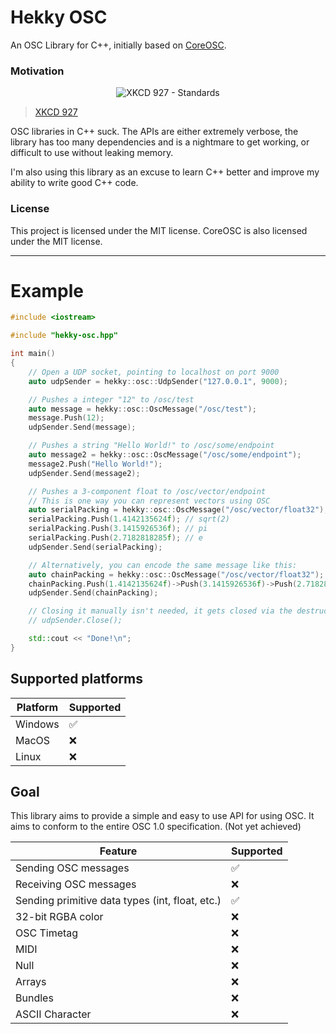 # Hekky OSC

An OSC Library for C++, initially based on [CoreOSC](https://github.com/PaciStardust/CoreOSC-UTF8).

### Motivation

<p align="center">
<img alt="XKCD 927 - Standards" src="https://user-images.githubusercontent.com/7695629/204110847-b113dea6-32cc-48e5-8b40-8e1f36ab085b.png">
</p>

> [XKCD 927](https://xkcd.com/927/)

OSC libraries in C++ suck. The APIs are either extremely verbose, the library has too many dependencies and is a nightmare to get working, or difficult to use without leaking memory.

I'm also using this library as an excuse to learn C++ better and improve my ability to write good C++ code.

### License

This project is licensed under the MIT license. CoreOSC is also licensed under the MIT license.

---

# Example

```cpp
#include <iostream>

#include "hekky-osc.hpp"

int main()
{
    // Open a UDP socket, pointing to localhost on port 9000
    auto udpSender = hekky::osc::UdpSender("127.0.0.1", 9000);

    // Pushes a integer "12" to /osc/test
    auto message = hekky::osc::OscMessage("/osc/test");
    message.Push(12);
    udpSender.Send(message);

    // Pushes a string "Hello World!" to /osc/some/endpoint
    auto message2 = hekky::osc::OscMessage("/osc/some/endpoint");
    message2.Push("Hello World!");
    udpSender.Send(message2);

    // Pushes a 3-component float to /osc/vector/endpoint
    // This is one way you can represent vectors using OSC
    auto serialPacking = hekky::osc::OscMessage("/osc/vector/float32");
    serialPacking.Push(1.4142135624f); // sqrt(2)
    serialPacking.Push(3.1415926536f); // pi
    serialPacking.Push(2.7182818285f); // e
    udpSender.Send(serialPacking);

    // Alternatively, you can encode the same message like this:
    auto chainPacking = hekky::osc::OscMessage("/osc/vector/float32");
    chainPacking.Push(1.4142135624f)->Push(3.1415926536f)->Push(2.7182818285f);
    udpSender.Send(chainPacking);

    // Closing it manually isn't needed, it gets closed via the destructor automatically!
    // udpSender.Close();

    std::cout << "Done!\n";
}
```

## Supported platforms

| Platform | Supported |
| -------- | --------- |
| Windows  | ✅         |
| MacOS    | ❌         |
| Linux    | ❌         |

## Goal

This library aims to provide a simple and easy to use API for using OSC. It aims to conform to the entire OSC 1.0 specification. (Not yet achieved)

| Feature                                         | Supported |
| ----------------------------------------------- | --------- |
| Sending OSC messages                            | ✅         |
| Receiving OSC messages                          | ❌         |
| Sending primitive data types (int, float, etc.) | ✅         |
| 32-bit RGBA color                               | ❌         |
| OSC Timetag                                     | ❌         |
| MIDI                                            | ❌         |
| Null                                            | ❌         |
| Arrays                                          | ❌         |
| Bundles                                         | ❌         |
| ASCII Character                                 | ❌         |